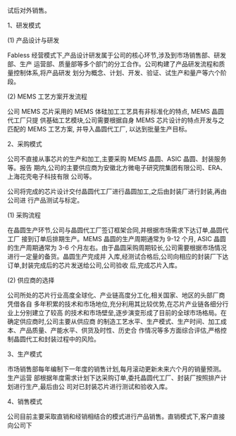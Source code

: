 试后对外销售。

1、研发模式

(1) 产品设计与研发

Fabless 经营模式下,产品设计研发属于公司的核心环节,涉及到市场销售部、研发部、生产 运营部、质量部等多个部门的分工合作。公司构建了产品研发流程和质量控制体系,将产品研发 划分为概念、计划、开发、验证、试生产和量产等六个阶段。

(2) MEMS 工艺方案开发流程

公司 MEMS 芯片采用的 MEMS 体硅加工工艺具有非标准化的特点, MEMS 晶圆代工厂只提 供基础工艺模块,公司需要根据自身 MEMS 芯片设计的特点开发与之匹配的 MEMS 工艺方案, 并导入晶圆代工厂, 以达到批量生产目标。

2、采购模式

公司不直接从事芯片的生产和加工,主要采购 MEMS 晶圆、ASIC 晶圆、封装服务等。报告 期内,公司的主要供应商为安徽北方微电子研究院集团有限公司、ERA、上海花壳电子科技有限 公司等。

公司将完成的芯片设计交付晶圆代工厂进行晶圆加工,之后由封装厂进行封装,再由公司进 行产品测试与标定。

(1) 采购流程

在晶圆生产环节,公司与晶圆代工厂签订框架合同,并根据市场需求下达订单,晶圆代工厂 接到订单后排期生产。MEMS 晶圆的生产周期通常为 9-12 个月, ASIC 晶圆的生产周期通常为 3-6 个月左右。由于晶圆采购周期较长,公司需要根据市场情况进行一定量的备货。晶圆生产完成并 入库,经测试合格后,公司向相应的封装厂下达订单,封装完成后的芯片发送给公司,公司验收 后,完成芯片入库。

(2) 供应商的选择

公司所处的芯片行业高度全球化、产业链高度分工化,相关国家、地区的头部厂商凭借各自 多年积累的技术和市场地位,充分利用其比较优势,在芯片产业链各细分行业上分别建立了较高 的技术和市场壁垒,逐步演变形成了目前的全球市场格局。在确定供应商时,公司主要从供应商 的制造工艺水平、生产模式、生产时间、加工成本、产品质量、产能水平、供货及时性、历史合 作情况等多方面综合评估,严格控制晶圆代工和封装过程中的风险。

3、生产模式

市场销售部每年编制下一年度的销售计划,每月滚动更新未来六个月的销量预测。生产运营 部根据年度需求计划下达采购订单,委托晶圆代工厂、封装厂按照排产计划进行生产,最后由公 司对已封装芯片进行测试和验收入库。

4、销售模式

公司目前主要采取直销和经销相结合的模式进行产品销售。直销模式下,客户直接向公司下